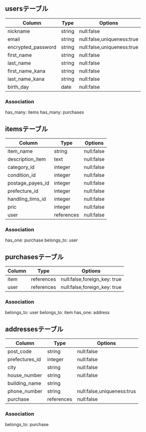 ## usersテーブル

| Column                    | Type   | Options                    |
| ------------------------- | ------ | -------------------------- |
| nickname                  | string | null:false                 |
| email                     | string | null:false,uniqueness:true |
| encrypted_password        | string | null:false,uniqueness:true |
| first_name                | string | null:false                 |
| last_name                 | string | null:false                 |
| first_name_kana           | string | null:false                 |
| last_name_kana            | string | null:false                 |
| birth_day                 | date   | null:false                 |

### Association
has_many: items
has_many: purchases


## itemsテーブル
| Column           | Type        | Options                         |
| -----------------| ----------- | ------------------------------- |
| item_name        | string      | null:false                      |
| description_item | text        | null:false
| category_id      | integer     | null:false                      | 
| condition_id     | integer     | null:false                      | 
| postage_payes_id | integer     | null:false                      | 
| prefecture_id    | integer     | null:false                      | 
| handling_tims_id | integer     | null:false                      | 
| pric             | integer     | null:false                      |
| user             | references  | null:false                      |

### Association
has_one: purchase
belongs_to: user


## purchasesテーブル
| Column | Type       |Options                       |
| ------ | ---------- | ---------------------------- |
| item   | references | null:false,foreign_key: true |
| user   | references | null:false,foreign_key: true |

### Association
belongs_to: user
belongs_to: item
has_one: address


## addressesテーブル
| Column         |Type        |Options                       |
| -------------- | ---------- | ---------------------------- |
| post_code      | string     | null:false                   |
| prefectures_id | integer    | null:false                   |
| city           | string     | null:false                   |
| house_number   | string     | null:false                   |
| building_name  | string     |                              |
| phone_number   | string     | null:false,uniqueness:trus   |
| purchase       | references | null:false                   |

### Association
belongs_to: purchase